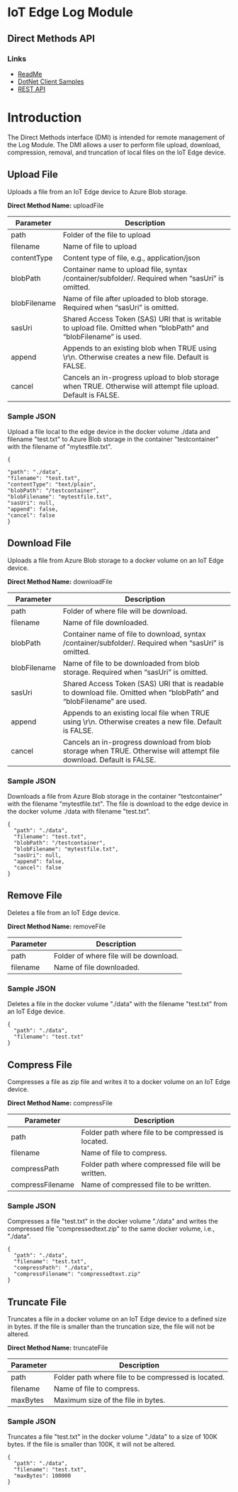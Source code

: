 # IoT Edge Log Module
## Direct Methods API

### Links
   - [ReadMe](../readme.md)
   - [DotNet Client Samples](dotnetrestclientsamples.md.md)
   - [REST API](dmi.md)

# Introduction
The Direct Methods interface (DMI) is intended for remote management of the Log Module.  The DMI allows a user to perform file upload, download, compression, removal, and truncation of local files on the IoT Edge device.  

## Upload File
Uploads a file from an IoT Edge device to Azure Blob storage.  

**Direct Method Name:** uploadFile


| **Parameter** | **Description**                                                                                                    |
|---------------|--------------------------------------------------------------------------------------------------------------------|
| path          | Folder of the file to upload                                                                                       |
| filename      | Name of file to upload                                                                                             |
| contentType   | Content type of file, e.g., application/json                                                                       |
| blobPath      | Container name to upload file, syntax /container/subfolder/. Required when “sasUri” is omitted.                    |
| blobFilename  | Name of file after uploaded to blob storage. Required when “sasUri” is omitted.                                    |
| sasUri        | Shared Access Token (SAS) URI that is writable to upload file. Omitted when “blobPath” and “blobFilename” is used. |
| append        | Appends to an existing blob when TRUE using \\r\\n. Otherwise creates a new file. Default is FALSE.                |
| cancel        | Cancels an in-progress upload to blob storage when TRUE. Otherwise will attempt file upload. Default is FALSE.     |


### Sample JSON 
Upload a file local to the edge device in the docker volume ./data and filename "test.txt" to Azure Blob storage in the container "testcontainer" with the filename of "mytestfile.txt".

```
{

"path": "./data",
"filename": "test.txt",
"contentType": "text/plain",
"blobPath": "/testcontainer",
"blobFilename": "mytestfile.txt",
"sasUri": null,
"append": false,
"cancel": false
}
```


## Download File
Uploads a file from Azure Blob storage to a docker volume on an IoT Edge device.

**Direct Method Name:** downloadFile


| **Parameter** | **Description**                                                                                                    |
|---------------|--------------------------------------------------------------------------------------------------------------------|
| path          | Folder of where file will be download.                                                                                       |
| filename      | Name of file downloaded.                                                                                             |
| blobPath      | Container name of file to download, syntax /container/subfolder/. Required when “sasUri” is omitted.                    |
| blobFilename  | Name of file to be downloaded from blob storage. Required when “sasUri” is omitted.                                    |
| sasUri        | Shared Access Token (SAS) URI that is readable to download file. Omitted when “blobPath” and “blobFilename” are used. |
| append        | Appends to an existing local file when TRUE using \\r\\n. Otherwise creates a new file. Default is FALSE.                |
| cancel        | Cancels an in-progress download from blob storage when TRUE. Otherwise will attempt file download. Default is FALSE.     |


### Sample JSON 
Downloads a file from Azure Blob storage in the container "testcontainer" with the filename "mytestfile.txt".  The file is download to the edge device in the docker volume ./data with filename "test.txt".

```
{
  "path": "./data",
  "filename": "test.txt",
  "blobPath": "/testcontainer",
  "blobFilename": "mytestfile.txt",
  "sasUri": null,
  "append": false,
  "cancel": false
}
```

## Remove File
Deletes a file from an IoT Edge device.

**Direct Method Name:** removeFile

| **Parameter** | **Description**                                                                                                    |
|---------------|--------------------------------------------------------------------------------------------------------------------|
| path          | Folder of where file will be download.                                                                                       |
| filename      | Name of file downloaded.                                                                                           |
### Sample JSON 
Deletes a file in the docker volume "./data" with the filename "test.txt" from an IoT Edge device.
```
{
  "path": "./data",
  "filename": "test.txt"
}
```

## Compress File
Compresses a file as zip file and writes it to a docker volume on an IoT Edge device.

**Direct Method Name:** compressFile

| **Parameter** | **Description**                                                                                                    |
|---------------|--------------------------------------------------------------------------------------------------------------------|
| path          | Folder path where file to be compressed is located.                                                                                       |
| filename      | Name of file to compress.                                                                                             |
| compressPath      | Folder path where compressed file will be written.                    |
| compressFilename  | Name of compressed file to be written.                                    |
### Sample JSON 
Compresses a file "test.txt" in the docker volume "./data" and writes the compressed file "compressedtext.zip" to the same docker volume, i.e., "./data".

```
{
  "path": "./data",
  "filename": "test.txt",
  "compressPath": "./data",
  "compressFilename": "compressedtext.zip"
}
```

## Truncate File
Truncates a file in a docker volume on an IoT Edge device to a defined size in bytes. If the file is smaller than the truncation size, the file will not be altered.

**Direct Method Name:** truncateFile

| **Parameter** | **Description**                                                                                                    |
|---------------|--------------------------------------------------------------------------------------------------------------------|
| path          | Folder path where file to be compressed is located.                                                                                       |
| filename      | Name of file to compress.                                                                                             |
| maxBytes      | Maximum size of the file in bytes.                    |

### Sample JSON 
Truncates a file "test.txt" in the docker volume "./data" to a size of 100K bytes. If the file is smaller than 100K, it will not be altered.
```
{
  "path": "./data",
  "filename": "test.txt",
  "maxBytes": 100000
}
```
